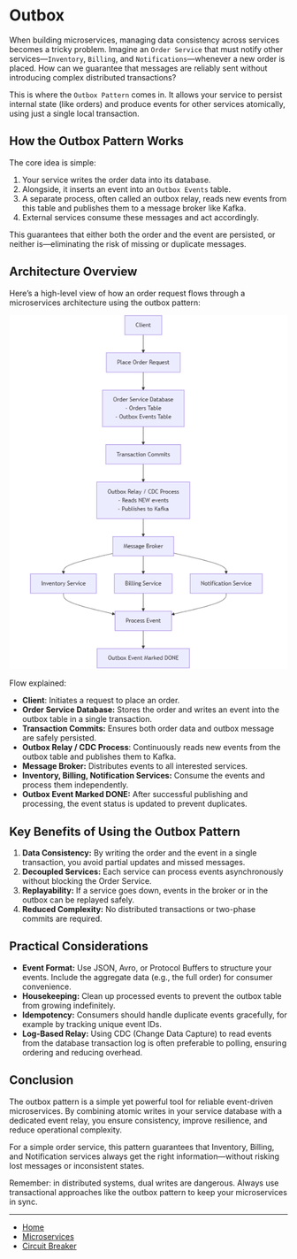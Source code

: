 # Outbox

When building microservices, managing data consistency across services becomes a tricky problem. 
Imagine an `Order Service` that must notify other services—`Inventory`, `Billing`, and `Notifications`—whenever a new order is placed. 
How can we guarantee that messages are reliably sent without introducing complex distributed transactions?


This is where the `Outbox Pattern` comes in. It allows your service to persist internal state (like orders) 
and produce events for other services atomically, using just a single local transaction.

## How the Outbox Pattern Works

The core idea is simple:

1. Your service writes the order data into its database.
2. Alongside, it inserts an event into an `Outbox Events` table.
3. A separate process, often called an outbox relay, reads new events from this table and publishes them to a message broker like Kafka.
4. External services consume these messages and act accordingly.

This guarantees that either both the order and the event are persisted, or neither is—eliminating the risk of missing or duplicate messages.

## Architecture Overview

Here’s a high-level view of how an order request flows through a microservices architecture using the outbox pattern:

<p align="center">
    <img src="./assets/img9.png" alt="img9" width="600"/>
</p>

Flow explained:

- **Client**: Initiates a request to place an order.
- **Order Service Database:** Stores the order and writes an event into the outbox table in a single transaction.
- **Transaction Commits:** Ensures both order data and outbox message are safely persisted.
- **Outbox Relay / CDC Process**: Continuously reads new events from the outbox table and publishes them to Kafka.
- **Message Broker:** Distributes events to all interested services.
- **Inventory, Billing, Notification Services:** Consume the events and process them independently.
- **Outbox Event Marked DONE:** After successful publishing and processing, the event status is updated to prevent duplicates.

## Key Benefits of Using the Outbox Pattern

1. **Data Consistency:** By writing the order and the event in a single transaction, you avoid partial updates and missed messages.
2. **Decoupled Services:** Each service can process events asynchronously without blocking the Order Service.
3. **Replayability:** If a service goes down, events in the broker or in the outbox can be replayed safely.
4. **Reduced Complexity:** No distributed transactions or two-phase commits are required.

## Practical Considerations

- **Event Format:** Use JSON, Avro, or Protocol Buffers to structure your events. Include the aggregate data (e.g., the full order) for consumer convenience.
- **Housekeeping:** Clean up processed events to prevent the outbox table from growing indefinitely.
- **Idempotency:** Consumers should handle duplicate events gracefully, for example by tracking unique event IDs.
- **Log-Based Relay:** Using CDC (Change Data Capture) to read events from the database transaction log is often preferable to polling, ensuring ordering and reducing overhead.

## Conclusion

The outbox pattern is a simple yet powerful tool for reliable event-driven microservices. By combining atomic writes in your service database with a dedicated event relay, you ensure consistency, improve resilience, and reduce operational complexity.

For a simple order service, this pattern guarantees that Inventory, Billing, and Notification services always get the right information—without risking lost messages or inconsistent states.

Remember: in distributed systems, dual writes are dangerous. Always use transactional approaches like the outbox pattern to keep your microservices in sync.

---

- [Home](./../../README.md)
- [Microservices](./../tutorials.md)
- [Circuit Breaker](./7_Circuit_Breaker.md)